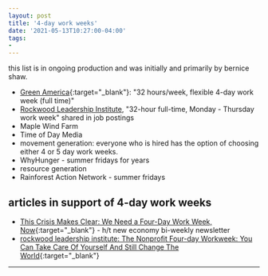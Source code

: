 ```yaml
---
layout: post
title: '4-day work weeks'
date: '2021-05-13T10:27:00-04:00'
tags:
- 
--- 
```


<!-- {:target="_blank"} -->

this list is in ongoing production and was initially and primarily by bernice shaw. 

* [Green America](https://www.greenamerica.org/were-hiring){:target="_blank"}: "32 hours/week, flexible 4-day work week (full time)"
* [Rockwood Leadership Institute](https://rockwoodleadership.org/jobs/), "32-hour full-time, Monday - Thursday work week" shared in job postings
* Maple Wind Farm
* Time of Day Media
* movement generation: everyone who is hired has the option of choosing either 4 or 5 day work weeks. 
* WhyHunger - summer fridays for years
* resource generation
* Rainforest Action Network - summer fridays

## articles in support of 4-day work weeks

* [This Crisis Makes Clear: We Need a Four-Day Work Week, Now](https://inthesetimes.com/article/reduced-work-week-pandemic-relief?link_id=41&can_id=02f605fc2d8200dce4f82f96fbdaaabd&source=email-coopsvote-and-evict-the-landlords-mental-health&email_referrer=email_987628&email_subject=democracy-defense-public-banking-act-land-as-commons){:target="_blank"} - h/t new economy bi-weekly newsletter
* [rockwood leadership institute: The Nonprofit Four-day Workweek: You Can Take Care Of Yourself And Still Change The World](https://rockwoodleadership.org/nonprofit-four-day-workweek-can-take-care-still-change-world/){:target="_blank"}

---


<!-- hyperlink bank -->


<!-- &#042; = asterisk -->
<!-- &#039; = single quote '-->
